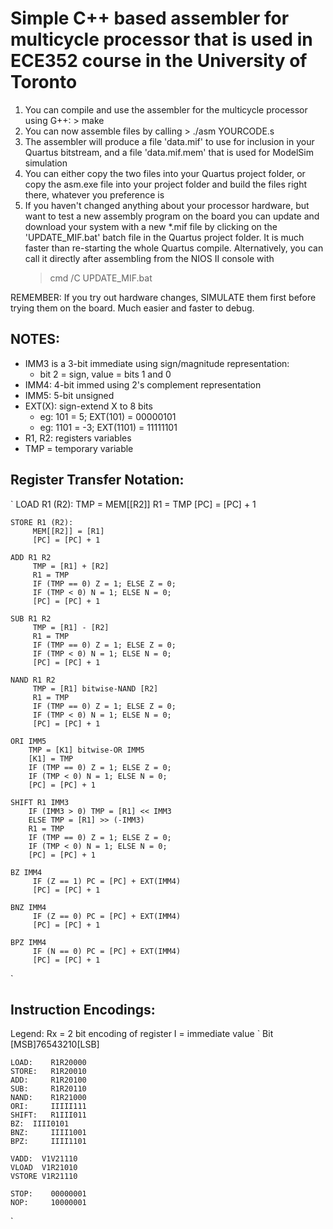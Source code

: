 # Simple C++ based assembler for multicycle processor that is used in ECE352 course in the University of Toronto

1. You can compile and use the assembler for the multicycle processor using G++:
		> make
2. You can now assemble files by calling
		> ./asm YOURCODE.s
3. The assembler will produce a file 'data.mif' to use for inclusion in your Quartus bitstream, and a file 'data.mif.mem' that is used for ModelSim simulation
4. You can either copy the two files into your Quartus project folder, or copy the asm.exe file into your project folder and build the files right there, whatever you preference is
5. If you haven't changed anything about your processor hardware, but want to test a new assembly program on the board  you can update and download your system with a new *.mif file by clicking on the 'UPDATE_MIF.bat' batch file in the Quartus project folder. It is much faster than re-starting the whole Quartus compile. Alternatively, you can call it directly after assembling from the NIOS II console with
	> cmd /C UPDATE_MIF.bat
	
REMEMBER: If you try out hardware changes, SIMULATE them first before trying them on the board. Much easier and faster to debug.

## NOTES:
- IMM3 is a 3-bit immediate using sign/magnitude representation:
  - bit 2 = sign, value = bits 1 and 0
- IMM4: 4-bit immed using 2's complement representation
- IMM5: 5-bit unsigned
- EXT(X): sign-extend X to 8 bits
  - eg: 101 = 5; EXT(101) = 00000101
  - eg: 1101 = -3; EXT(1101) = 11111101
- R1, R2: registers variables
- TMP = temporary variable

## Register Transfer Notation:
`
	LOAD R1 (R2):
	     TMP = MEM[[R2]]
	     R1 = TMP
	     [PC] = [PC] + 1
	
	STORE R1 (R2):
	     MEM[[R2]] = [R1]
	     [PC] = [PC] + 1
	
	ADD R1 R2
	     TMP = [R1] + [R2]
	     R1 = TMP
	     IF (TMP == 0) Z = 1; ELSE Z = 0;
	     IF (TMP < 0) N = 1; ELSE N = 0;
	     [PC] = [PC] + 1
	
	SUB R1 R2
	     TMP = [R1] - [R2]
	     R1 = TMP
	     IF (TMP == 0) Z = 1; ELSE Z = 0;
	     IF (TMP < 0) N = 1; ELSE N = 0;
	     [PC] = [PC] + 1
	
	NAND R1 R2
	     TMP = [R1] bitwise-NAND [R2]
	     R1 = TMP
	     IF (TMP == 0) Z = 1; ELSE Z = 0;
	     IF (TMP < 0) N = 1; ELSE N = 0;
	     [PC] = [PC] + 1
	
	ORI IMM5
	    TMP = [K1] bitwise-OR IMM5
	    [K1] = TMP
	    IF (TMP == 0) Z = 1; ELSE Z = 0;
	    IF (TMP < 0) N = 1; ELSE N = 0;
	    [PC] = [PC] + 1
	
	SHIFT R1 IMM3
	    IF (IMM3 > 0) TMP = [R1] << IMM3
	    ELSE TMP = [R1] >> (-IMM3)
	    R1 = TMP
	    IF (TMP == 0) Z = 1; ELSE Z = 0;
	    IF (TMP < 0) N = 1; ELSE N = 0;
	    [PC] = [PC] + 1
	
	BZ IMM4
	     IF (Z == 1) PC = [PC] + EXT(IMM4)
	     [PC] = [PC] + 1
	
	BNZ IMM4
	     IF (Z == 0) PC = [PC] + EXT(IMM4)
	     [PC] = [PC] + 1
	
	BPZ IMM4
	     IF (N == 0) PC = [PC] + EXT(IMM4)
	     [PC] = [PC] + 1
`

## Instruction Encodings:
Legend:
Rx = 2 bit encoding of register
I  = immediate value
`
	Bit [MSB]76543210[LSB]
	
	LOAD:    R1R20000
	STORE:	 R1R20010
	ADD:	 R1R20100
	SUB:	 R1R20110
	NAND:	 R1R21000
	ORI:	 IIIII111
	SHIFT:	 R1III011
	BZ:	 IIII0101
	BNZ:	 IIII1001
	BPZ:	 IIII1101
	
	VADD:  V1V21110
	VLOAD  V1R21010
	VSTORE V1R21110
	
	STOP:	 00000001
	NOP:	 10000001
`
